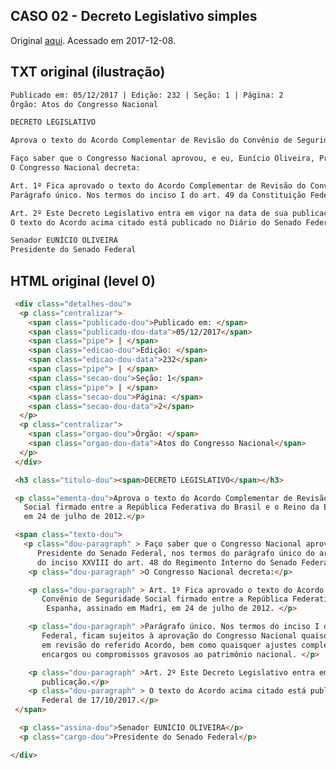 ## CASO 02 - Decreto Legislativo simples

Original [aqui](http://portal.imprensanacional.gov.br/web/guest/secao-1?p_p_id=101&p_p_lifecycle=0&p_p_state=maximized&p_p_mode=view&_101_struts_action=%2Fasset_publisher%2Fview_content&_101_returnToFullPageURL=http%3A%2F%2Fportal.imprensanacional.gov.br%2Fweb%2Fguest%2Fsecao-1%3Fp_auth%3DzWCXWp2y%26p_p_id%3D3%26p_p_lifecycle%3D1%26p_p_state%3Dnormal%26p_p_state_rcv%3D1&_101_assetEntryId=741928&_101_type=content&_101_groupId=68942&_101_urlTitle=decreto-legislativo&_101_redirect=http%3A%2F%2Fportal.imprensanacional.gov.br%2Fweb%2Fguest%2Fsecao-1%3Fp_p_id%3D3%26p_p_lifecycle%3D0%26p_p_state%3Dmaximized%26p_p_mode%3Dview%26_3_keywords%3Ddecreto%26_3_modifieddayFrom%3D%26_3_modifiedfrom%3D%26_3_modified%3D%26_3_groupId%3D0%26_3_modifiedto%3D%26_3_modifieddayTo%3D%26_3_modifiedyearTo%3D%26_3_modifiedmonthFrom%3D%26_3_modifiedyearFrom%3D%26_3_cur%3D1%26_3_struts_action%3D%252Fsearch%252Fsearch%26_3_modifiedmonthTo%3D&inheritRedirect=true). Acessado em 2017-12-08.

## TXT original (ilustração)

```txt
Publicado em: 05/12/2017 | Edição: 232 | Seção: 1 | Página: 2
Órgão: Atos do Congresso Nacional

DECRETO LEGISLATIVO

Aprova o texto do Acordo Complementar de Revisão do Convênio de Seguridade Social firmado entre a República Federativa do Brasil e o Reino da Espanha, assinado em Madri, em 24 de julho de 2012.

Faço saber que o Congresso Nacional aprovou, e eu, Eunício Oliveira, Presidente do Senado Federal, nos termos do parágrafo único do art. 52 do Regimento Comum e do inciso XXVIII do art. 48 do Regimento Interno do Senado Federal, promulgo o seguinte
O Congresso Nacional decreta:

Art. 1º Fica aprovado o texto do Acordo Complementar de Revisão do Convênio de Seguridade Social firmado entre a República Federativa do Brasil e o Reino da Espanha, assinado em Madri, em 24 de julho de 2012.
Parágrafo único. Nos termos do inciso I do art. 49 da Constituição Federal, ficam sujeitos à aprovação do Congresso Nacional quaisquer atos que possam resultar em revisão do referido Acordo, bem como quaisquer ajustes complementares que acarretem encargos ou compromissos gravosos ao patrimônio nacional.

Art. 2º Este Decreto Legislativo entra em vigor na data de sua publicação.
O texto do Acordo acima citado está publicado no Diário do Senado Federal de 17/10/2017.

Senador EUNÍCIO OLIVEIRA
Presidente do Senado Federal
```

## HTML original (level 0)

```html
 <div class="detalhes-dou">
  <p class="centralizar">
    <span class="publicado-dou">Publicado em: </span>
    <span class="publicado-dou-data">05/12/2017</span>
    <span class="pipe"> | </span>
    <span class="edicao-dou">Edição: </span>
    <span class="edicao-dou-data">232</span>
    <span class="pipe"> | </span>
    <span class="secao-dou">Seção: 1</span>
    <span class="pipe"> | </span>
    <span class="secao-dou">Página: </span>
    <span class="secao-dou-data">2</span>
  </p>
  <p class="centralizar">			
    <span class="orgao-dou">Órgão: </span>
    <span class="orgao-dou-data">Atos do Congresso Nacional</span>
  </p>
 </div>

 <h3 class="titulo-dou"><span>DECRETO LEGISLATIVO</span></h3>

 <p class="ementa-dou">Aprova o texto do Acordo Complementar de Revisão do Convênio de Seguridade
   Social firmado entre a República Federativa do Brasil e o Reino da Espanha, assinado em Madri,
   em 24 de julho de 2012.</p>

 <span class="texto-dou">
   <p class="dou-paragraph" > Faço saber que o Congresso Nacional aprovou, e eu, Eunício Oliveira,
      Presidente do Senado Federal, nos termos do parágrafo único do art. 52 do Regimento Comum e
      do inciso XXVIII do art. 48 do Regimento Interno do Senado Federal, promulgo o seguinte</p>
    <p class="dou-paragraph" >O Congresso Nacional decreta:</p>

    <p class="dou-paragraph" > Art. 1º Fica aprovado o texto do Acordo Complementar de Revisão do
       Convênio de Seguridade Social firmado entre a República Federativa do Brasil e o Reino da
        Espanha, assinado em Madri, em 24 de julho de 2012. </p>

    <p class="dou-paragraph" >Parágrafo único. Nos termos do inciso I do art. 49 da Constituição
       Federal, ficam sujeitos à aprovação do Congresso Nacional quaisquer atos que possam resultar
       em revisão do referido Acordo, bem como quaisquer ajustes complementares que acarretem
       encargos ou compromissos gravosos ao patrimônio nacional. </p>

    <p class="dou-paragraph" >Art. 2º Este Decreto Legislativo entra em vigor na data de sua
       publicação.</p>
    <p class="dou-paragraph" > O texto do Acordo acima citado está publicado no Diário do Senado
       Federal de 17/10/2017.</p>
 </span>

  <p class="assina-dou">Senador EUNÍCIO OLIVEIRA</p>
  <p class="cargo-dou">Presidente do Senado Federal</p>

</div>
```

